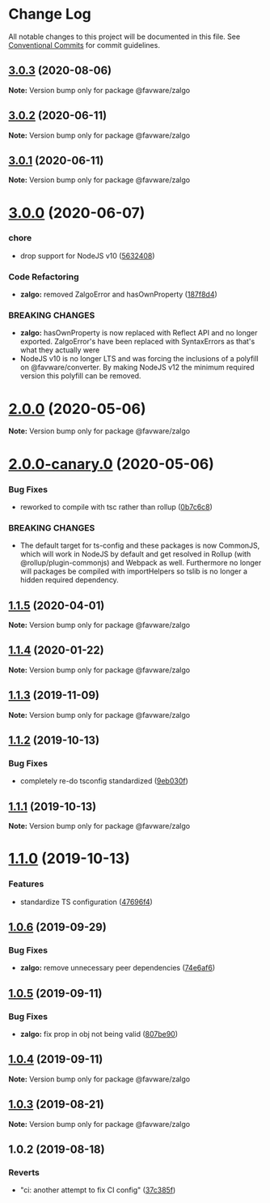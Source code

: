 # Change Log

All notable changes to this project will be documented in this file.
See [Conventional Commits](https://conventionalcommits.org) for commit guidelines.

## [3.0.3](https://github.com/favware/node-packages/compare/@favware/zalgo@3.0.2...@favware/zalgo@3.0.3) (2020-08-06)

**Note:** Version bump only for package @favware/zalgo





## [3.0.2](https://github.com/favware/node-packages/compare/@favware/zalgo@3.0.1...@favware/zalgo@3.0.2) (2020-06-11)

**Note:** Version bump only for package @favware/zalgo





## [3.0.1](https://github.com/favware/node-packages/compare/@favware/zalgo@3.0.0...@favware/zalgo@3.0.1) (2020-06-11)

**Note:** Version bump only for package @favware/zalgo





# [3.0.0](https://github.com/favware/node-packages/compare/@favware/zalgo@2.0.0...@favware/zalgo@3.0.0) (2020-06-07)


### chore

* drop support for NodeJS v10 ([5632408](https://github.com/favware/node-packages/commit/56324085cb35a10eecaec28f619fae01417055a7))


### Code Refactoring

* **zalgo:** removed ZalgoError and hasOwnProperty ([187f8d4](https://github.com/favware/node-packages/commit/187f8d405477786f3b72b203fa5d2c1a4c3ab5fe))


### BREAKING CHANGES

* **zalgo:** hasOwnProperty is now replaced with Reflect API and no longer exported.
ZalgoError's have been replaced with SyntaxErrors as that's what they actually were
* NodeJS v10 is no longer LTS and was forcing the inclusions of a polyfill on
@favware/converter. By making NodeJS v12 the minimum required version this polyfill can be removed.





# [2.0.0](https://github.com/favware/node-packages/compare/@favware/zalgo@2.0.0-canary.0...@favware/zalgo@2.0.0) (2020-05-06)

**Note:** Version bump only for package @favware/zalgo





# [2.0.0-canary.0](https://github.com/favware/node-packages/compare/@favware/zalgo@1.1.5...@favware/zalgo@2.0.0-canary.0) (2020-05-06)


### Bug Fixes

* reworked to compile with tsc rather than rollup ([0b7c6c8](https://github.com/favware/node-packages/commit/0b7c6c81fab75fd298eea8427bbee373d91306bb))


### BREAKING CHANGES

* The default target for ts-config and these packages is now CommonJS, which will
work in NodeJS by default and get resolved in Rollup (with @rollup/plugin-commonjs) and Webpack as
well. Furthermore no longer will packages be compiled with importHelpers so tslib is no longer a
hidden required dependency.





## [1.1.5](https://github.com/favware/node-packages/compare/@favware/zalgo@1.1.4...@favware/zalgo@1.1.5) (2020-04-01)

**Note:** Version bump only for package @favware/zalgo

## [1.1.4](https://github.com/favware/node-packages/compare/@favware/zalgo@1.1.3...@favware/zalgo@1.1.4) (2020-01-22)

**Note:** Version bump only for package @favware/zalgo

## [1.1.3](https://github.com/favware/node-packages/compare/@favware/zalgo@1.1.2...@favware/zalgo@1.1.3) (2019-11-09)

**Note:** Version bump only for package @favware/zalgo

## [1.1.2](https://github.com/favware/node-packages/compare/@favware/zalgo@1.1.1...@favware/zalgo@1.1.2) (2019-10-13)

### Bug Fixes

- completely re-do tsconfig standardized ([9eb030f](https://github.com/favware/node-packages/commit/9eb030fdf1deb75d5ae8b273d0e9c359bcb985a1))

## [1.1.1](https://github.com/favware/node-packages/compare/@favware/zalgo@1.1.0...@favware/zalgo@1.1.1) (2019-10-13)

**Note:** Version bump only for package @favware/zalgo

# [1.1.0](https://github.com/favware/node-packages/compare/@favware/zalgo@1.0.6...@favware/zalgo@1.1.0) (2019-10-13)

### Features

- standardize TS configuration ([47696f4](https://github.com/favware/node-packages/commit/47696f4e1dd2632b305ff9789cdd6c473fa709ca))

## [1.0.6](https://github.com/favware/node-packages/compare/@favware/zalgo@1.0.5...@favware/zalgo@1.0.6) (2019-09-29)

### Bug Fixes

- **zalgo:** remove unnecessary peer dependencies ([74e6af6](https://github.com/favware/node-packages/commit/74e6af6))

## [1.0.5](https://github.com/favware/node-packages/compare/@favware/zalgo@1.0.4...@favware/zalgo@1.0.5) (2019-09-11)

### Bug Fixes

- **zalgo:** fix prop in obj not being valid ([807be90](https://github.com/favware/node-packages/commit/807be90))

## [1.0.4](https://github.com/favware/node-packages/compare/@favware/zalgo@1.0.3...@favware/zalgo@1.0.4) (2019-09-11)

**Note:** Version bump only for package @favware/zalgo

## [1.0.3](https://github.com/favware/node-packages/compare/@favware/zalgo@1.0.2...@favware/zalgo@1.0.3) (2019-08-21)

**Note:** Version bump only for package @favware/zalgo

## 1.0.2 (2019-08-18)

### Reverts

- "ci: another attempt to fix CI config" ([37c385f](https://github.com/favware/node-packages/commit/37c385f))
